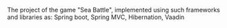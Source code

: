 The project of the game "Sea Battle", implemented using such frameworks and libraries as: 
Spring boot, Spring MVC, Hibernation, Vaadin
